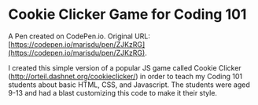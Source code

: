 # Cookie Clicker Game for Coding 101

A Pen created on CodePen.io. Original URL: [https://codepen.io/marisdu/pen/ZJKzRG](https://codepen.io/marisdu/pen/ZJKzRG).

I created this simple version of a popular JS game called Cookie Clicker (http://orteil.dashnet.org/cookieclicker/) in order to teach my Coding 101 students about basic HTML, CSS, and Javascript. The students were aged 9-13 and had a blast customizing this code to make it their style.